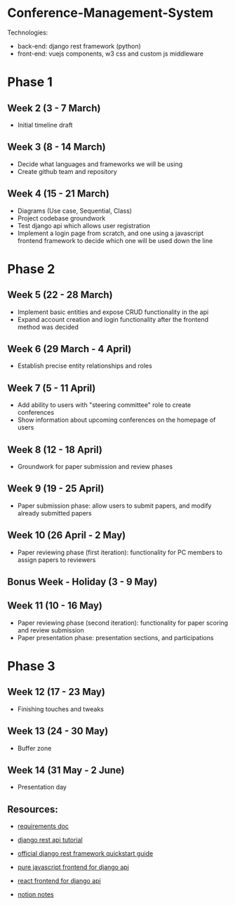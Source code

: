 # Conference-Management-System

Technologies:
- back-end: django rest framework (python)
- front-end: vuejs components, w3 css and custom js middleware

# Phase 1

## Week 2 (3 - 7 March)

- Initial timeline draft

## Week 3 (8 - 14 March)

- Decide what languages and frameworks we will be using
- Create github team and repository

## Week 4 (15 - 21 March)

- Diagrams (Use case, Sequential, Class)
- Project codebase groundwork
- Test django api which allows user registration
- Implement a login page from scratch, and one using a javascript frontend framework to decide which one will be used down the line

# Phase 2

## Week 5 (22 - 28 March)

- Implement basic entities and expose CRUD functionality in the api
- Expand account creation and login functionality after the frontend method was decided

## Week 6 (29 March - 4 April)

- Establish precise entity relationships and roles

## Week 7 (5 - 11 April)

- Add ability to users with "steering committee" role to create conferences
- Show information about upcoming conferences on the homepage of users

## Week 8 (12 - 18 April)

- Groundwork for paper submission and review phases

## Week 9 (19 - 25 April)

- Paper submission phase: allow users to submit papers, and modify already submitted papers

## Week 10 (26 April - 2 May)

- Paper reviewing phase (first iteration): functionality for PC members to assign papers to reviewers

## Bonus Week - Holiday (3 - 9 May)

## Week 11 (10 - 16 May)
- Paper reviewing phase (second iteration): functionality for paper scoring and review submission
- Paper presentation phase: presentation sections, and participations

# Phase 3

## Week 12 (17 - 23 May)

- Finishing touches and tweaks

## Week 13 (24 - 30 May)

- Buffer zone

## Week 14 (31 May - 2 June)

- Presentation day


## Resources:

-  [requirements doc](https://docs.google.com/document/d/1oocABvyyRGqiIhmiibSZqwiC-F6a6vCrGZmE_95AoAA/edit?usp=drivesdk)

- [django rest api tutorial](https://www.youtube.com/watch?v=B38aDwUpcFc)

- [official django rest framework quickstart guide](https://www.django-rest-framework.org/tutorial/quickstart/)

- [pure javascript frontend for django api](https://www.youtube.com/watch?v=hISSGMafzvU)

- [react frontend for django api](https://www.youtube.com/watch?v=W9BjUoot2Eo)

- [notion notes](https://www.notion.so/Conference-Management-System-5444e431f8ca44c58507c6f6da4efb47)
